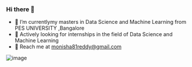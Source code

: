 ### Hi there 👋


- 🔭 I’m currentlymy masters in Data Science and Machine Learning from PES UNIVERSITY ,Bangalore
- 🌱 Actively looking for internships in the field of Data Science and Machine Learning
- 💬 Reach me at monisha81reddy@gmail.com


![image](https://user-images.githubusercontent.com/63378154/135090454-3ea843f6-140c-454d-b55f-c5f7850cc982.png)
